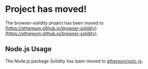 # Project has moved!

The browser-solidity project has been moved to [https://ethereum.github.io/browser-solidity](https://ethereum.github.io/browser-solidity).

## Node.js Usage

The Node.js package Solidity has been moved to [ethereum/solc-js](https://github.com/ethereum/solc-js).
